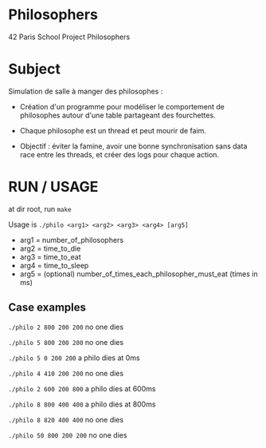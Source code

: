 # Philosophers
42 Paris School Project Philosophers

# Subject 
Simulation de salle à manger des philosophes :

- Création d'un programme pour modéliser le comportement de philosophes autour d'une table partageant des fourchettes.
    
- Chaque philosophe est un thread et peut mourir de faim.
    
- Objectif : éviter la famine, avoir une bonne synchronisation sans data
    race entre les threads, et créer des logs pour chaque action.

# RUN / USAGE
at dir root, run ```make```

Usage is ```./philo <arg1> <arg2> <arg3> <arg4> [arg5]```
- arg1 = number_of_philosophers
- arg2 = time_to_die
- arg3 = time_to_eat
- arg4 = time_to_sleep
- arg5 = (optional) number_of_times_each_philosopher_must_eat (times in ms)

## Case examples

```./philo 2 800 200 200``` no one dies

```./philo 5 800 200 200``` no one dies

```./philo 5 0 200 200```   a philo dies at 0ms

```./philo 4 410 200 200``` no one dies

```./philo 2 600 200 800``` a philo dies at 600ms

```./philo 8 800 400 400``` a philo dies at 800ms

```./philo 8 820 400 400``` no one dies

```./philo 50 800 200 200``` no one dies